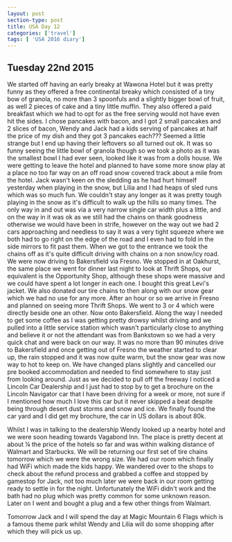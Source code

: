 ```yaml
---
layout: post
section-type: post
title: USA Day 12
categories: ['travel']
tags: [ 'USA 2016 diary']
---
```


## Tuesday 22nd 2015
We started off having an early breaky at Wawona Hotel but it was pretty funny as they offered a free continental breaky which consisted of a tiny bow of granola, no more than 3 spoonfuls and a slightly bigger bowl of fruit, as well 2 pieces of cake and a tiny little muffin. They also offered a paid breakfast which we had to opt for as the free serving would not have even hit the sides. I chose pancakes with bacon, and I got 2 small pancakes and 2 slices of bacon, Wendy and Jack had a kids serving of pancakes at half the price of my dish and they got 3 pancakes each??? Seemed a little strange but I end up having their leftovers so all turned out ok. It was so funny seeing the little bowl of granola though so we took a photo as it was the smallest bowl I had ever seen, looked like it was from a dolls house. We were getting to leave the hotel and planned to have some more snow play at a place no too far way on an off road snow covered track about a mile from the hotel.
Jack wasn't keen on the sledding as he had hurt himself yesterday when playing in the snow, but Lilia and I had heaps of sled runs which was so much fun. We couldn't stay any longer as it was pretty tough playing in the snow as it's difficult to walk up the hills so many times. The only way in and out was via a very narrow single car width plus a little, and on the way in it was ok as we still had the chains on thank goodness otherwise we would have been in strife, however on the way out we had 2 cars approaching and needless to say it was a very tight squeeze where we both had to go right on the edge of the road and I even had to fold in the side mirrors to fit past them. When we got to the entrance we took the chains off as it's quite difficult driving with chains on a non snow/icy road.
We were now driving to Bakersfield via Fresno. We stopped in at Oakhurst, the same place we went for dinner last night to look at Thrift Shops, our equivalent is the Opportunity Shop, although these shops were massive and we could have spent a lot longer in each one. I bought this great Levi's jacket. We also donated our tire chains to then along with our snow gear which we had no use for any more. After an hour or so we arrive in Fresno and planned on seeing more Thrift Shops. We went to 3 or 4 which were directly beside one an other.
Now onto Bakersfield. Along the way I needed to get some coffee as I was getting pretty drowsy whilst driving and we pulled into a little service station which wasn't particularly close to anything and believe it or not the attendant was from Bankstown so we had a very quick chat and were back on our way. It was no more than 90 minutes drive to Bakersfield and once getting out of Fresno the weather started to clear up, the rain stopped and it was now quite warm, but the snow gear was now way to hot to keep on. We have changed plans slightly and cancelled our pre booked accommodation and needed to find somewhere to stay just from looking around. Just as we decided to pull off the freeway I noticed a Lincoln Car Dealership and I just had to stop by to get a brochure on the Lincoln Navigator car that I have been driving for a week or more, not sure if I mentioned how much I love this car but it never skipped a beat despite being through desert dust storms and snow and ice. We finally found the car yard and I did get my brochure, the car in US dollars is about 80k.

Whilst I was in talking to the dealership Wendy looked up a nearby hotel and we were soon heading towards Vagabond Inn. The place is pretty decent at about ¼ the price of the hotels so far and was within walking distance of Walmart and Starbucks. We will be returning our first set of tire chains tomorrow which we were the wrong size. We had our room which finally had WiFi which made the kids happy. We wandered over to the shops to check about the refund process and grabbed a coffee and stopped by gamestop for Jack, not too much later we were back in our room getting ready to settle in for the night. Unfortunately the WiFi didn't work and the bath had no plug which was pretty common for some unknown reason. Later on I went and bought a plug and a few other things from Walmart.

Tomorrow Jack and I will spend the day at Magic Mountain 6 Flags which is a famous theme park whilst Wendy and Lilia will do some shopping after which they will pick us up.
